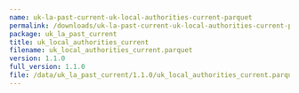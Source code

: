 ```yaml
---
name: uk-la-past-current-uk-local-authorities-current-parquet
permalink: /downloads/uk-la-past-current-uk-local-authorities-current-parquet/1_1_0
package: uk_la_past_current
title: uk_local_authorities_current
filename: uk_local_authorities_current.parquet
version: 1.1.0
full_version: 1.1.0
file: /data/uk_la_past_current/1.1.0/uk_local_authorities_current.parquet
---
```

